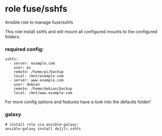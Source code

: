  role fuse/sshfs
=================
Ansible role to manage fuse/sshfs

This role install sshfs and will mount all configured mounts to the configured folders.

### required config:
```
sshfs:
  - server: example.com
    user: pi
    remote: /home/pi/backup
    local: /mnt/example.com
  - server: www.example.com
    user: debian
    remote: /home/debian/backup
    local: /mnt/www.example.com
```

For more config options and features have a look into the defaults folder!

### galaxy
```
# install role via ansible-galaxy:
ansible-galaxy install do1jlr.sshfs
```
